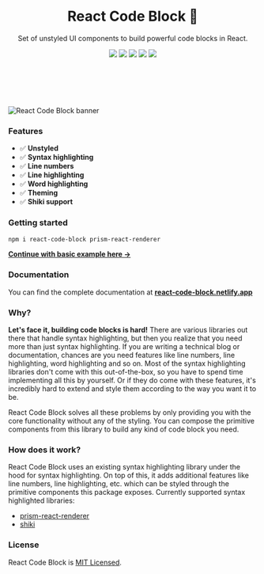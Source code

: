 <div align="center">
  <br />
  <br />
  <h1>React Code Block 🧩</h1>
  <p>
    Set of unstyled UI components to build powerful code blocks in React.
  </p>
  <p>
    <a href="https://www.npmjs.com/package/react-code-block"><img src="https://badgen.net/npm/v/react-code-block" /></a>
    <img src="https://badgen.net/bundlephobia/minzip/react-code-block?label=gzipped%20size" />
    <img src="https://badgen.net/npm/types/react-code-block" />
    <img src="https://badgen.net/bundlephobia/tree-shaking/react-code-block" />
    <img src="https://badgen.net/npm/license/react-code-block" />
  </p>
  <br />
  <br />
  <br />
  <br />
</div>

![React Code Block banner](https://react-code-block.netlify.app/banner.jpg)

### Features

- ✅ **Unstyled**
- ✅ **Syntax highlighting**
- ✅ **Line numbers**
- ✅ **Line highlighting**
- ✅ **Word highlighting**
- ✅ **Theming**
- ✅ **Shiki support**

### Getting started

```bash
npm i react-code-block prism-react-renderer
```

[**Continue with basic example here →**](https://react-code-block.netlify.app/usage#basic-example)

### Documentation

You can find the complete documentation at [**react-code-block.netlify.app**](https://react-code-block.netlify.app)

### Why?

**Let's face it, building code blocks is hard!** There are various libraries out there that handle syntax highlighting, but then you realize that you need more than just
syntax highlighting. If you are writing a technical blog or documentation, chances are you need features like line numbers, line highlighting, word highlighting and so on.
Most of the syntax highlighting libraries don't come with this out-of-the-box, so you have to spend time implementing all this by yourself. Or if they do come with these
features, it's incredibly hard to extend and style them according to the way you want it to be.

React Code Block solves all these problems by only providing you with the core functionality without any of the styling. You can compose the primitive components from this
library to build any kind of code block you need.

### How does it work?

React Code Block uses an existing syntax highlighting library under the hood for syntax highlighting. On top of this, it adds
additional features like line numbers, line highlighting, etc. which can be styled through the primitive components this package exposes.
Currently supported syntax highlighted libraries:
- [prism-react-renderer](https://github.com/FormidableLabs/prism-react-renderer)
- [shiki](https://shiki.matsu.io/)

### License

React Code Block is [MIT Licensed](https://github.com/blenderskool/react-code-block/blob/master/LICENSE).
